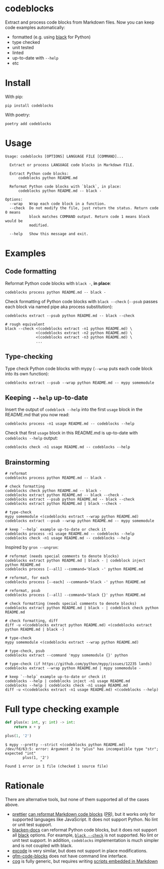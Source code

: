 # codeblocks

Extract and process code blocks from Markdown files. Now you can keep code examples automatically:

* formatted (e.g. using [black][] for Python)
* type checked
* unit tested
* linted
* up-to-date with `--help`
* etc

# Install

With pip:
```
pip install codeblocks
```

With poetry:
```
poetry add codeblocks
```

# Usage

```usage
Usage: codeblocks [OPTIONS] LANGUAGE FILE [COMMAND]...

  Extract or process LANGUAGE code blocks in Markdown FILE.

  Extract Python code blocks:
      codeblocks python README.md

  Reformat Python code blocks with `black`, in place:
      codeblocks python README.md -- black -

Options:
  --wrap   Wrap each code block in a function.
  --check  Do not modify the file, just return the status. Return code 0 means
           block matches COMMAND output. Return code 1 means block would be
           modified.

  --help   Show this message and exit.
```

# Examples

## Code formatting

Reformat Python code blocks with `black -`, **in place**:
```
codeblocks process python README.md -- black -
```

Check formatting of Python code blocks with `black --check` (`--psub` passes each block via named pipe aka process substitution):
```
codeblocks extract --psub python README.md -- black --check

# rough equivalent
black --check <(codeblocks extract -n1 python README.md) \
              <(codeblocks extract -n2 python README.md) \
              <(codeblocks extract -n3 python README.md) \
              ...
```

## Type-checking

Type check Python code blocks with mypy (`--wrap` puts each code block into its own function):
```
codeblocks extract --psub --wrap python README.md -- mypy somemodule
```

## Keeping `--help` up-to-date

Insert the output of `codeblock --help` into the first `usage` block in the README.md that you now read:
```
codeblocks process -n1 usage README.md -- codeblocks --help
```

Check that first `usage` block in this README.md is up-to-date with `codeblocks --help` output:
```
codeblocks check -n1 usage README.md -- codeblocks --help
```

## Brainstorming

```console
# reformat
codeblocks process python README.md -- black -

# check formatting
codeblocks check python README.md -- black -
codeblocks extract python README.md -- black --check -
codeblocks extract --psub python README.md -- black --check
codeblocks extract python README.md | black --check -

# type-check
mypy somemodule <(codeblocks extract --wrap python README.md)
codeblocks extract --psub --wrap python README.md -- mypy somemodule

# keep `--help` example up-to-date or check it
codeblocks process -n1 usage README.md -- codeblocks --help
codeblocks check -n1 usage README.md -- codeblocks --help
```

Inspired by `gron --ungron`:

```console
# reformat (needs special comments to denote blocks)
codeblocks extract python README.md | black - | codeblock inject python README.md
codeblocks process [--all] --command='black -' python README.md

# reformat, for each
codeblocks process [--each] --command='black -' python README.md

# reformat, psub
codeblocks process [--all] --command='black {}' python README.md

# check formatting (needs special comments to denote blocks)
codeblocks extract python README.md | black - | codeblock check python README.md

# check formatting, diff
diff -u <(codeblocks extract python README.md) <(codeblocks extract python README.md | black -)

# type-check
mypy somemodule <(codeblocks extract --wrap python README.md)

# type-check, psub
codeblocks extract --command 'mypy somemodule {}' python 

# type-check (if https://github.com/python/mypy/issues/12235 lands)
codeblocks extract --wrap python README.md | mypy somemodule -

# keep `--help` example up-to-date or check it
codeblocks --help | codeblocks inject -n1 usage README.md
codeblocks --help | codeblocks check -n1 usage README.md
diff -u <(codeblocks extract -n1 usage README.md) <(codeblocks --help)
```

# Full type checking example

```python
def plus(x: int, y: int) -> int:
    return x + y

plus(1, '2')
```

```
$ mypy --pretty --strict <(codeblocks python README.md)
/dev/fd/63:5: error: Argument 2 to "plus" has incompatible type "str"; expected "int"
        plus(1, '2')
                ^
Found 1 error in 1 file (checked 1 source file)
```

# Rationale

There are alternative tools, but none of them supported all of the cases above.

* [prettier][] [can reformat Markdown code blocks][prettier-md] ([PR][prettier-pr]), but it works only for supported languages like JavaScript. It does not support Python. No lint or unit test support.
* [blacken-docs][] can reformat Python code blocks, but it does not support all [black][] options. For example, [`black --check`][blacken-check] is not supported. No lint or unit test support. In addition, `codeblocks` implementation is much simpler and is not coupled with black.
* [excode][] is very similar, but does not support in place modifications.
* [gfm-code-blocks][] does not have command line interface.
* [cog][] is fully generic, but requires writing [scripts embedded in Markdown][cog-help]

[black]: https://github.com/psf/black
[prettier]: https://prettier.io
[prettier-md]: https://prettier.io/blog/2017/11/07/1.8.0.html#markdown-support
[prettier-pr]: https://github.com/prettier/prettier/pull/2943
[blacken-docs]: https://github.com/asottile/blacken-docs
[blacken-check]: https://github.com/asottile/blacken-docs/issues/42
[excode]: https://github.com/nschloe/excode
[gfm-code-blocks]: https://github.com/jonschlinkert/gfm-code-blocks
[cog-help]: https://til.simonwillison.net/python/cog-to-update-help-in-readme
[cog]: https://nedbatchelder.com/code/cog
